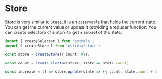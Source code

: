 # Store

Store is very similar to `State`, it is an `observable` that holds the current state. You can get the current value or update it providing a reducer function. You can create selectors of a store to get a subset of the state.

```ts
import { createSelector } from 'estrela';
import { createStore } from 'estrela/store';

const store = createStore({ count: 0});

const count = createSelector(store, state => state.count);

const increase = () => store.update(state => ({ count: state.count + 1 }));
```
